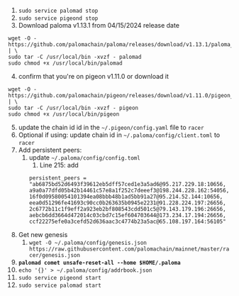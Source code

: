 1. `sudo service palomad stop`
2. `sudo service pigeond stop`
3. Download paloma v1.13.1 from 04/15/2024 release date
  ```shell
  wget -O - https://github.com/palomachain/paloma/releases/download/v1.13.1/paloma_Linux_x86_64.tar.gz  | \
  sudo tar -C /usr/local/bin -xvzf - palomad 
  sudo chmod +x /usr/local/bin/palomad
  ```
4. confirm that you're on pigeon v1.11.0 or download it
  ```shell
  wget -O - https://github.com/palomachain/pigeon/releases/download/v1.11.0/pigeon_Linux_x86_64.tar.gz  | \
  sudo tar -C /usr/local/bin -xvzf - pigeon
  sudo chmod +x /usr/local/bin/pigeon
  ```
5. update the chain id id in the `~/.pigeon/config.yaml` file to `racer` 
6. Optional if using: update chain id in `~/.paloma/config/client.toml` to `racer`
7. Add persistent peers: 
    1. update `~/.paloma/config/config.toml`
        1. Line 215: add  
        ```
        persistent_peers = "ab6875bd52d6493f39612eb5dff57ced1e3a5ad6@95.217.229.18:10656, a9a0a77dfd05b42b14461c57e8a1f252c7deeef3@198.244.228.162:54056, 16f0d09580054101394ea08bbb48b1ad5bb91a27@95.214.52.144:10656, eea0d51296fe41693c90cc0b263635b0945e2231@91.228.224.197:26656, 2c6772b11c1f9eff2a923eb2bf808543cdd501c5@79.143.179.196:26656, aebcb6dd3664d472014c03cbd7c15ef604703644@173.234.17.194:26656, ccf22275efe0a3cefd52d636aac3c4774b23a5ac@65.108.197.164:56105"
        ```
8. Get new genesis
    1. `wget -O ~/.paloma/config/genesis.json https://raw.githubusercontent.com/palomachain/mainnet/master/racer/genesis.json`
9. **`palomad comet unsafe-reset-all --home $HOME/.paloma`**
10. `echo '{}' > ~/.paloma/config/addrbook.json`
11. `sudo service pigeond start`
12. `sudo service palomad start`
